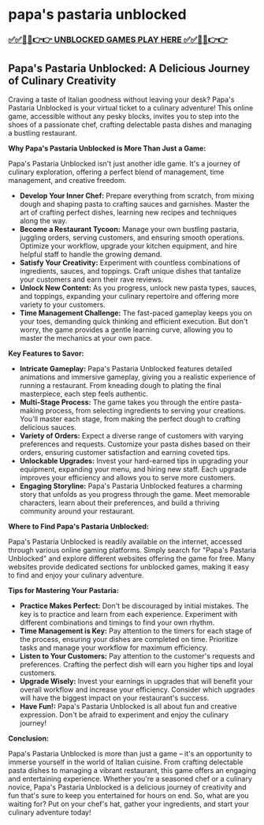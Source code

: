 # papa's pastaria unblocked

### [✅✅🔴🔴👉👉 UNBLOCKED GAMES PLAY HERE ✅✅🔴🔴👉👉](https://topstoryindia.com)

## Papa's Pastaria Unblocked: A Delicious Journey of Culinary Creativity

Craving a taste of Italian goodness without leaving your desk? Papa's Pastaria Unblocked is your virtual ticket to a culinary adventure! This online game, accessible without any pesky blocks, invites you to step into the shoes of a passionate chef, crafting delectable pasta dishes and managing a bustling restaurant.

**Why Papa's Pastaria Unblocked is More Than Just a Game:**

Papa's Pastaria Unblocked isn't just another idle game. It's a journey of culinary exploration, offering a perfect blend of management, time management, and creative freedom. 

* **Develop Your Inner Chef:** Prepare everything from scratch, from mixing dough and shaping pasta to crafting sauces and garnishes. Master the art of crafting perfect dishes, learning new recipes and techniques along the way.
* **Become a Restaurant Tycoon:** Manage your own bustling pastaria, juggling orders, serving customers, and ensuring smooth operations. Optimize your workflow, upgrade your kitchen equipment, and hire helpful staff to handle the growing demand.
* **Satisfy Your Creativity:** Experiment with countless combinations of ingredients, sauces, and toppings. Craft unique dishes that tantalize your customers and earn their rave reviews.
* **Unlock New Content:** As you progress, unlock new pasta types, sauces, and toppings, expanding your culinary repertoire and offering more variety to your customers.
* **Time Management Challenge:**  The fast-paced gameplay keeps you on your toes, demanding quick thinking and efficient execution. But don't worry, the game provides a gentle learning curve, allowing you to master the mechanics at your own pace.

**Key Features to Savor:**

* **Intricate Gameplay:**  Papa's Pastaria Unblocked features detailed animations and immersive gameplay, giving you a realistic experience of running a restaurant. From kneading dough to plating the final masterpiece, each step feels authentic.
* **Multi-Stage Process:**  The game takes you through the entire pasta-making process, from selecting ingredients to serving your creations. You'll master each stage, from making the perfect dough to crafting delicious sauces.
* **Variety of Orders:**  Expect a diverse range of customers with varying preferences and requests. Customize your pasta dishes based on their orders, ensuring customer satisfaction and earning coveted tips.
* **Unlockable Upgrades:**  Invest your hard-earned tips in upgrading your equipment, expanding your menu, and hiring new staff.  Each upgrade improves your efficiency and allows you to serve more customers.
* **Engaging Storyline:** Papa's Pastaria Unblocked features a charming story that unfolds as you progress through the game. Meet memorable characters, learn about their preferences, and build a thriving community around your restaurant.

**Where to Find Papa's Pastaria Unblocked:**

Papa's Pastaria Unblocked is readily available on the internet, accessed through various online gaming platforms. Simply search for "Papa's Pastaria Unblocked" and explore different websites offering the game for free.  Many websites provide dedicated sections for unblocked games, making it easy to find and enjoy your culinary adventure.

**Tips for Mastering Your Pastaria:**

* **Practice Makes Perfect:** Don't be discouraged by initial mistakes.  The key is to practice and learn from each experience.  Experiment with different combinations and timings to find your own rhythm.
* **Time Management is Key:** Pay attention to the timers for each stage of the process, ensuring your dishes are completed on time. Prioritize tasks and manage your workflow for maximum efficiency.
* **Listen to Your Customers:**  Pay attention to the customer's requests and preferences.  Crafting the perfect dish will earn you higher tips and loyal customers.
* **Upgrade Wisely:**  Invest your earnings in upgrades that will benefit your overall workflow and increase your efficiency.  Consider which upgrades will have the biggest impact on your restaurant's success.
* **Have Fun!:**  Papa's Pastaria Unblocked is all about fun and creative expression.  Don't be afraid to experiment and enjoy the culinary journey!

**Conclusion:**

Papa's Pastaria Unblocked is more than just a game – it's an opportunity to immerse yourself in the world of Italian cuisine. From crafting delectable pasta dishes to managing a vibrant restaurant, this game offers an engaging and entertaining experience. Whether you're a seasoned chef or a culinary novice, Papa's Pastaria Unblocked is a delicious journey of creativity and fun that's sure to keep you entertained for hours on end. So, what are you waiting for? Put on your chef's hat, gather your ingredients, and start your culinary adventure today!